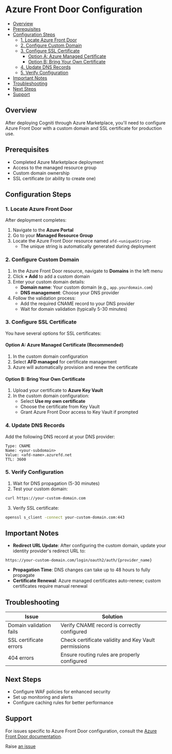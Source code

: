 # Azure Front Door Configuration

- [Overview](#overview)
- [Prerequisites](#prerequisites)
- [Configuration Steps](#configuration-steps)
  - [1. Locate Azure Front Door](#1-locate-azure-front-door)
  - [2. Configure Custom Domain](#2-configure-custom-domain)
  - [3. Configure SSL Certificate](#3-configure-ssl-certificate)
    - [Option A: Azure Managed Certificate](#option-a-azure-managed-certificate-recommended)
    - [Option B: Bring Your Own Certificate](#option-b-bring-your-own-certificate)
  - [4. Update DNS Records](#4-update-dns-records)
  - [5. Verify Configuration](#5-verify-configuration)
- [Important Notes](#important-notes)
- [Troubleshooting](#troubleshooting)
- [Next Steps](#next-steps)
- [Support](#support)

## Overview

After deploying Cogniti through Azure Marketplace, you'll need to configure Azure Front Door with a custom domain and SSL certificate for production use.

## Prerequisites

- Completed Azure Marketplace deployment
- Access to the managed resource group
- Custom domain ownership
- SSL certificate (or ability to create one)

## Configuration Steps

### 1. Locate Azure Front Door

After deployment completes:

1. Navigate to the **Azure Portal**
2. Go to your **Managed Resource Group**
3. Locate the Azure Front Door resource named `afd-<uniqueString>`
    - The unique string is automatically generated during deployment

### 2. Configure Custom Domain

1. In the Azure Front Door resource, navigate to **Domains** in the left menu
2. Click **+ Add** to add a custom domain
3. Enter your custom domain details:
    - **Domain name**: Your custom domain (e.g., `app.yourdomain.com`)
    - **DNS management**: Choose your DNS provider
4. Follow the validation process:
    - Add the required CNAME record to your DNS provider
    - Wait for domain validation (typically 5-30 minutes)

### 3. Configure SSL Certificate

You have several options for SSL certificates:

#### Option A: Azure Managed Certificate (Recommended)

1. In the custom domain configuration
2. Select **AFD managed** for certificate management
3. Azure will automatically provision and renew the certificate

#### Option B: Bring Your Own Certificate

1. Upload your certificate to **Azure Key Vault**
2. In the custom domain configuration:
    - Select **Use my own certificate**
    - Choose the certificate from Key Vault
    - Grant Azure Front Door access to Key Vault if prompted

### 4. Update DNS Records

Add the following DNS record at your DNS provider:

```shell
Type: CNAME
Name: <your-subdomain>
Value: <afd-name>.azurefd.net
TTL: 3600
```

### 5. Verify Configuration

1. Wait for DNS propagation (5-30 minutes)
2. Test your custom domain:

```bash
curl https://your-custom-domain.com
```

3. Verify SSL certificate:

```bash
openssl s_client -connect your-custom-domain.com:443
```

## Important Notes

- **Redirect URL Update**: After configuring the custom domain, update your identity provider's redirect URL to:

```shell
https://your-custom-domain.com/login/oauth2/auth/{provider_name}
```

- **Propagation Time**: DNS changes can take up to 48 hours to fully propagate
- **Certificate Renewal**: Azure managed certificates auto-renew; custom certificates require manual renewal

## Troubleshooting

| Issue | Solution |
|-------|----------|
| Domain validation fails | Verify CNAME record is correctly configured |
| SSL certificate errors | Check certificate validity and Key Vault permissions |
| 404 errors | Ensure routing rules are properly configured |

## Next Steps

- Configure WAF policies for enhanced security
- Set up monitoring and alerts
- Configure caching rules for better performance

## Support

For issues specific to Azure Front Door configuration, consult the [Azure Front Door documentation](https://docs.microsoft.com/azure/frontdoor/).

Raise [an issue](https://github.com/cogniti-education/cogniti-community/issues)
